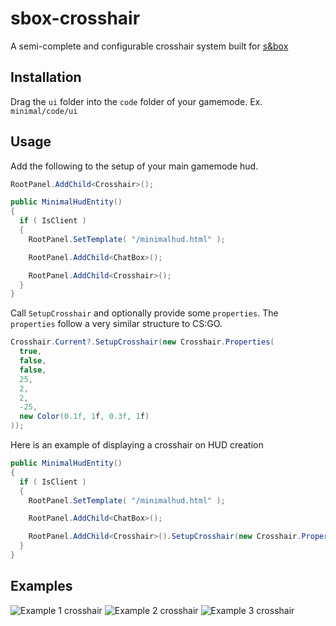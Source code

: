 # sbox-crosshair
A semi-complete and configurable crosshair system built for [s&box](https://sbox.facepunch.com/news)

## Installation

Drag the `ui` folder into the `code` folder of your gamemode. Ex. `minimal/code/ui`

## Usage

Add the following to the setup of your main gamemode hud.

```csharp
RootPanel.AddChild<Crosshair>();
```

```csharp
public MinimalHudEntity()
{
  if ( IsClient )
  {
    RootPanel.SetTemplate( "/minimalhud.html" );

    RootPanel.AddChild<ChatBox>();

    RootPanel.AddChild<Crosshair>();
  }
}
```

Call `SetupCrosshair` and optionally provide some `properties`. The `properties` follow a very similar structure to CS:GO.

```csharp
Crosshair.Current?.SetupCrosshair(new Crosshair.Properties(
  true,
  false,
  false,
  25,
  2,
  2,
  -25,
  new Color(0.1f, 1f, 0.3f, 1f)
));
```

Here is an example of displaying a crosshair on HUD creation

```csharp
public MinimalHudEntity()
{
  if ( IsClient )
  {
    RootPanel.SetTemplate( "/minimalhud.html" );

    RootPanel.AddChild<ChatBox>();

    RootPanel.AddChild<Crosshair>().SetupCrosshair(new Crosshair.Properties());
  }
}
```

## Examples

![Example 1 crosshair](https://raw.githubusercontent.com/mzegar/sbox-crosshair/main/examples/1.png)
![Example 2 crosshair](https://raw.githubusercontent.com/mzegar/sbox-crosshair/main/examples/2.png)
![Example 3 crosshair](https://raw.githubusercontent.com/mzegar/sbox-crosshair/main/examples/3.png)
